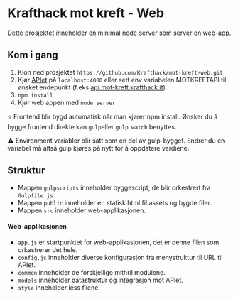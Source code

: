 Krafthack mot kreft - Web
====

Dette prosjektet inneholder en minimal node server som server en web-app.

Kom i gang
----
1. Klon ned prosjektet ```https://github.com/Krafthack/mot-kreft-web.git```
2. Kjør [APIet](https://github.com/krafthack/mot-kreft-api.git) på ```localhost:4000``` eller sett env variabelen MOTKREFTAPI til ønsket endepunkt (f.eks [api.mot-kreft.krafthack.it](http://api.mot-kreft.krefthack.it)).
3. ```npm install```
4. Kjør web appen med ```node server```

:star: Frontend blir bygd automatisk når man kjører npm install. Ønsker du å bygge frontend direkte kan ```gulp```eller ```gulp watch``` benyttes.

:warning: Environment variabler blir satt som en del av gulp-bygget. Endrer du en variabel må altså gulp kjøres på nytt for å oppdatere verdiene.

Struktur
---
- Mappen ```gulpscripts``` inneholder byggescript, de blir orkestrert fra ```Gulpfile.js```.
- Mappen ```public``` inneholder en statisk html fil assets og bygde filer.
- Mappen ```src``` inneholder web-applikasjonen.

#### Web-applikasjonen
- ```app.js``` er startpunktet for web-applikasjonen, det er denne filen som orkestrerer det hele.
- ```config.js``` inneholder diverse konfigurasjon fra menystruktur til URL til APIet.
- ```common``` inneholder de forskjellige mithril modulene.
- ```models``` inneholder datastruktur og integrasjon mot APIet.
- ```style``` inneholder less filene.
